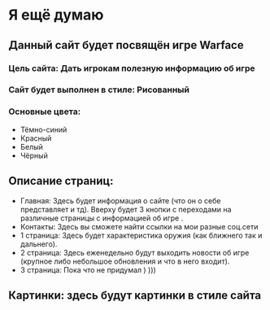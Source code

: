 #  Я ещё думаю

## Данный сайт будет посвящён игре Warface

### Цель сайта:  Дать игрокам полезную информацию об игре

### Сайт будет выполнен в стиле: Рисованный

### Основные цвета:  
- Тёмно-синий 
- Красный 
- Белый
- Чёрный
 
##  Описание страниц: 
- Главная: Здесь будет информация о сайте (что он о себе представляет и тд). Вверху будет 3 кнопки с переходами на различные страницы
с информацией  об игре .
- Контакты: Здесь вы сможете найти ссылки на мои разные соц.сети
- 1 страница: Здесь будет характеристика оружия (как ближнего так и дальнего).
- 2 страница: Здесь еженедельно будут выходить новости об игре (крупное либо небольшое обновления и что в него входит).
- 3 страница: Пока что не придумал ) )))
## Картинки: здесь будут картинки в стиле сайта
